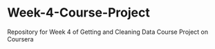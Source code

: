 # Week-4-Course-Project
Repository for Week 4 of Getting and Cleaning Data Course Project on Coursera

